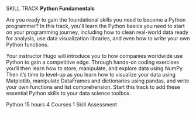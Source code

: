 SKILL TRACK
**Python Fundamentals**

Are you ready to gain the foundational skills you need to become a Python programmer? In this track, you'll learn the Python basics you need to start on your programming journey, including how to clean real-world data ready for analysis, use data visualization libraries, and even how to write your own Python functions.

Your instructor Hugo will introduce you to how companies worldwide use Python to gain a competitive edge. Through hands-on coding exercises you’ll then learn how to store, manipulate, and explore data using NumPy. Then it’s time to level-up as you learn how to visualize your data using Matplotlib, manipulate DataFrames and dictionaries using pandas, and write your own functions and list comprehension. Start this track to add these essential Python skills to your data science toolbox.

Python
15 hours
4 Courses
1 Skill Assessment
